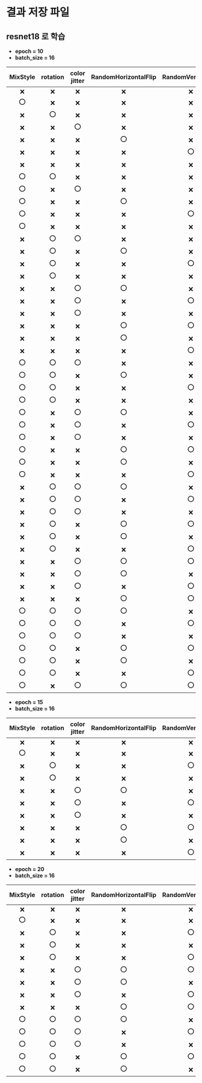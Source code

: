 # 결과 저장 파일 

## resnet18 로 학습



* **epoch = 10**
* **batch_size = 16**

|**MixStyle**|**rotation**|**color jitter**|**RandomHorizontalFlip**|**RandomVerticalFlip**|**RandomGrayscale**|**평균 acc**|
|:------:|:---:|:---:|:---:|:---:|:---:|:---:|
|❌|❌|❌|❌|❌|❌|0.7559|
|⭕|❌|❌|❌|❌|❌|0.6373|
|❌|⭕|❌|❌|❌|❌|0.8022|
|❌|❌|⭕|❌|❌|❌|0.8624|
|❌|❌|❌|⭕|❌|❌|0.8927|
|❌|❌|❌|❌|⭕|❌|0.8704|
|❌|❌|❌|❌|❌|⭕|0.8657|
|⭕|⭕|❌|❌|❌|❌|0.7467|
|⭕|❌|⭕|❌|❌|❌|0.8627|
|⭕|❌|❌|⭕|❌|❌|0.8017|
|⭕|❌|❌|❌|⭕|❌|0.8148|
|⭕|❌|❌|❌|❌|⭕|0.8472|
|❌|⭕|⭕|❌|❌|❌|0.7806|
|❌|⭕|❌|⭕|❌|❌|0.8800|
|❌|⭕|❌|❌|⭕|❌|0.8752|
|❌|⭕|❌|❌|❌|⭕|0.7978|
|❌|❌|⭕|⭕|❌|❌|0.8630|
|❌|❌|⭕|❌|⭕|❌|0.8288|
|❌|❌|⭕|❌|❌|⭕|0.8407|
|❌|❌|❌|⭕|⭕|❌|0.8915|
|❌|❌|❌|⭕|❌|⭕|0.9161|
|❌|❌|❌|❌|⭕|⭕|0.9152|
|⭕|⭕|⭕|❌|❌|❌|0.8010|
|⭕|⭕|❌|⭕|❌|❌|0.9022|
|⭕|⭕|❌|❌|⭕|❌|0.8745|
|⭕|⭕|❌|❌|❌|⭕|0.7646|
|⭕|❌|⭕|⭕|❌|❌|0.8557|
|⭕|❌|⭕|❌|⭕|❌|0.7966|
|⭕|❌|⭕|❌|❌|⭕|0.8691|
|⭕|❌|❌|⭕|⭕|❌|0.9057|
|⭕|❌|❌|⭕|❌|⭕|0.8973|
|⭕|❌|❌|❌|⭕|⭕|0.8392|
|❌|⭕|⭕|⭕|❌|❌|0.8641|
|❌|⭕|⭕|❌|⭕|❌|0.8346|
|❌|⭕|⭕|❌|❌|⭕|0.8049|
|❌|⭕|❌|⭕|⭕|❌|0.9071|
|❌|⭕|❌|⭕|❌|⭕|0.9013|
|❌|⭕|❌|❌|⭕|⭕|0.8661|
|❌|❌|⭕|⭕|⭕|❌|0.8649|
|❌|❌|⭕|⭕|❌|⭕|0.8557|
|❌|❌|⭕|❌|⭕|⭕|0.8272|
|❌|❌|❌|⭕|⭕|⭕|***0.9306***|
|⭕|⭕|⭕|⭕|❌|❌|0.8513|
|⭕|⭕|⭕|❌|⭕|❌|0.8330|
|⭕|⭕|⭕|❌|❌|⭕|0.7667|
|⭕|⭕|❌|⭕|⭕|❌|0.8975|
|⭕|⭕|❌|⭕|❌|⭕|0.9087|
|⭕|⭕|❌|❌|⭕|⭕|0.8416|
|⭕|❌|⭕|⭕|⭕|❌|0.8662|


* **epoch = 15**
* **batch_size = 16**

|**MixStyle**|**rotation**|**color jitter**|**RandomHorizontalFlip**|**RandomVerticalFlip**|**RandomGrayscale**|**평균 acc**|
|:---:|:---:|:---:|:---:|:---:|:---:|:---:|
|❌|❌|❌|❌|❌|❌|0.7323|
|⭕|❌|❌|❌|❌|❌|0.7497|
|❌|⭕|❌|❌|⭕|❌|0.8841|
|❌|⭕|❌|❌|❌|⭕|0.9137|
|❌|❌|⭕|⭕|❌|❌|0.8399|
|❌|❌|⭕|❌|⭕|❌|0.8309|
|❌|❌|⭕|❌|❌|⭕|0.8580|
|❌|❌|❌|⭕|⭕|❌|***0.9237***|
|❌|❌|❌|⭕|❌|⭕|0.9089|
|❌|❌|❌|❌|⭕|⭕|0.9156|



* **epoch = 20**
* **batch_size = 16**

|**MixStyle**|**rotation**|**color jitter**|**RandomHorizontalFlip**|**RandomVerticalFlip**|**RandomGrayscale**|**평균 acc**|
|:---:|:---:|:---:|:---:|:---:|:---:|:---:|
|❌|❌|❌|❌|❌|❌|0.7949|
|⭕|❌|❌|❌|❌|❌|0.7055|
|❌|⭕|❌|❌|⭕|❌|0.9063|
|❌|⭕|❌|❌|❌|⭕|0.9092|
|❌|⭕|❌|❌|⭕|⭕|0.9039|
|❌|❌|⭕|⭕|⭕|❌|0.8735|
|❌|❌|⭕|⭕|❌|⭕|0.8750|
|❌|❌|⭕|❌|⭕|⭕|0.8673|
|❌|❌|❌|⭕|⭕|⭕|***0.9479***|
|⭕|⭕|⭕|⭕|❌|❌|0.8219|
|⭕|⭕|⭕|❌|⭕|❌|0.8345|
|⭕|⭕|⭕|❌|❌|⭕|0.8260|
|⭕|⭕|❌|⭕|⭕|❌|0.9010|
|⭕|⭕|❌|⭕|❌|⭕|0.9081|

